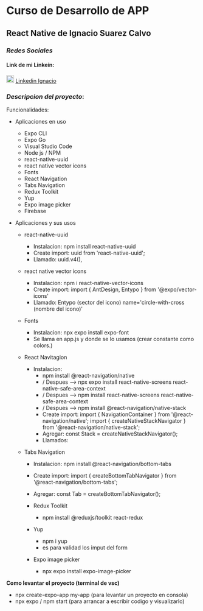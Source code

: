 # Curso de Desarrollo de APP
## React Native de Ignacio Suarez Calvo

### *Redes Sociales*

#### Link de mi Linkein: 
<img src="https://www.pinpng.com/pngs/m/53-533768_linkedin-logo-hd-png-download.png" width=20> [Linkedin Ignacio](https://www.linkedin.com/in/ifsuarez/)

### *Descripcion del proyecto*:


Funcionalidades:

* Aplicaciones en uso

  * Expo CLI 
  * Expo Go
  * Visual Studio Code
  * Node js / NPM
  * react-native-uuid 
  * react native vector icons
  * Fonts
  * React Navigation
  * Tabs Navigation
  * Redux Toolkit
  * Yup
  * Expo image picker
  * Firebase


* Aplicaciones y sus usos
  
  * react-native-uuid
    * Instalacion: npm install react-native-uuid
    * Create import: uuid from 'react-native-uuid';
    * Llamado: uuid.v4(),
  
  * react native vector icons
    * Instalacion: npm i react-native-vector-icons
    * Create import: import { AntDesign, Entypo } from '@expo/vector-icons'
    * Llamado: Entypo (sector del icono) name='circle-with-cross (nombre del icono)' 

  * Fonts
    * Instalacion: npx expo install expo-font
    * Se llama en app.js y donde se lo usamos (crear constante como colors.)

  * React Navitagion
    * Instalacion: 
      * npm install @react-navigation/native  
      * / Despues --> npx expo install react-native-screens react-native-safe-area-context 
      * / Despues --> npm install react-native-screens react-native-safe-area-context
      * / Despues --> npm install @react-navigation/native-stack
      * Create import: import { NavigationContainer } from '@react-navigation/native'; import { createNativeStackNavigator } from '@react-navigation/native-stack';
      * Agregar: const Stack = createNativeStackNavigator();
      * Llamados: <!-- <NavigationContainer>{/* Rest of your app code */}</NavigationContainer>  <Stack.Screen name="Details" component={DetailsScreen} / --> 

  * Tabs Navigation
    * Instalacion: npm install @react-navigation/bottom-tabs
    * Create import: import { createBottomTabNavigator } from '@react-navigation/bottom-tabs';
    * Agregar: const Tab = createBottomTabNavigator();

    * Redux Toolkit
      * npm install @reduxjs/toolkit react-redux

    * Yup
      * npm i yup
      * es para validad los imput del form

    * Expo image picker
      * npx expo install expo-image-picker

**Como levantar el proyecto (terminal de vsc)**
  * npx create-expo-app my-app (para levantar un proyecto en consola)
  * npx expo / npm start (para arrancar a escribir codigo y visualizarlo)